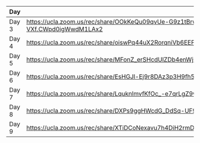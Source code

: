 Day | Recording Link
------------ | -------------
Day 3 | https://ucla.zoom.us/rec/share/OOkKeQu09qvUe-G9z1tBrwODb5KNtmlVWR5vwhRkHRUZHotfjmNfR8AsDovO-VXf.CWpd0igWwdM1LAx2
Day 4 | https://ucla.zoom.us/rec/share/oiswPq44uX2RorqniVb6EEFW1yokHpJFEwDWYaQ64DB_Hd9z_KuwACTBxZqnomi8.xJVtJDuoBNmqVh16
Day 5 | https://ucla.zoom.us/rec/share/MFonZ_erSHcdUlZDb4enWjGQItqscv93vALOYPZBJ0REQUFfOYang_rBMCFjFNGg.DlxJ-5dVF8JH3S98
Day 6 | https://ucla.zoom.us/rec/share/EsHGJl-Ej9r8DAz3p3H9fh5kORyzIm12bcbdCXweHOYahgLOVjqKxw7vAPWrx_7T.jTvZ4II0RZqfE_XT
Day 7 | https://ucla.zoom.us/rec/share/LquknlmvfKfOc_-e7qrLgZ9wR8lAxYcRyxQtXYfEqEwWkpyoTHXchPDRL2uXjgwK.JG0jIE4SrLL3rd1x
Day 8 | https://ucla.zoom.us/rec/share/DXPs9ggHWcdG_DdSq-UF9I3ZsHFz6p2G0Ooj_hCQuFUyG09I0od7ReMT2gefA8gF.RvywonS8Cs819Vxb
Day 9 | https://ucla.zoom.us/rec/share/XTiDCoNexavu7h4DiH2rmD_6nfwYyBPSdpGFvu7Q_P1UJaZWtwc0FnSjClxZV7ML.5s2D9pcGqmnIoPzt